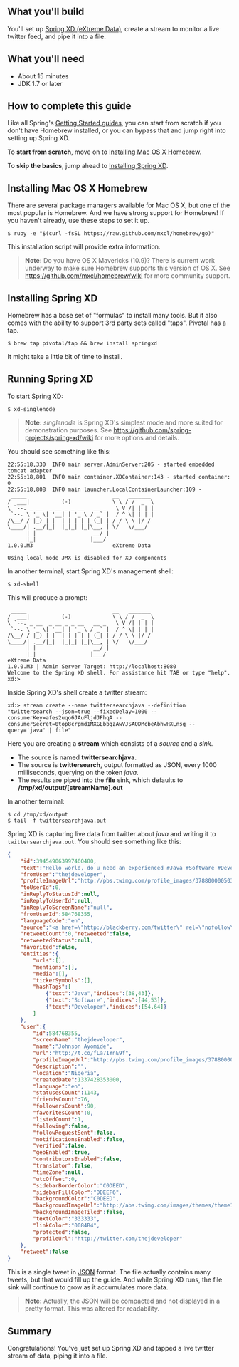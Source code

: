 What you'll build
-----------------

You'll set up [Spring XD (eXtreme Data)](https://github.com/spring-projects/spring-xd/wiki), create a stream to monitor a live twitter feed, and pipe it into a file.

What you'll need
----------------

 - About 15 minutes
 - JDK 1.7 or later	
 
How to complete this guide
--------------------------

Like all Spring's [Getting Started guides](/guides/gs), you can start from scratch if you don't have Homebrew installed, or you can bypass that and jump right into setting up Spring XD.

To **start from scratch**, move on to [Installing Mac OS X Homebrew](#scratch).

To **skip the basics**, jump ahead to [Installing Spring XD](#initial).

<a name="scratch"></a>
Installing Mac OS X Homebrew
----------------------------
There are several package managers available for Mac OS X, but one of the most popular is Homebrew. And we have strong support for Homebrew! If you haven't already, use these steps to set it up.

    $ ruby -e "$(curl -fsSL https://raw.github.com/mxcl/homebrew/go)"
    
This installation script will provide extra information.

> **Note:** Do you have OS X Mavericks (10.9)? There is current work underway to make sure Homebrew supports this version of OS X. See https://github.com/mxcl/homebrew/wiki for more community support.

<a name="initial"></a>
Installing Spring XD
--------------------
Homebrew has a base set of "formulas" to install many tools. But it also comes with the ability to support 3rd party sets called "taps". Pivotal has a tap.

    $ brew tap pivotal/tap && brew install springxd
    
It might take a little bit of time to install.

Running Spring XD
-----------------
To start Spring XD:

    $ xd-singlenode
    
> **Note:** *singlenode* is Spring XD's simplest mode and more suited for demonstration purposes. See https://github.com/spring-projects/spring-xd/wiki for more options and details.
    
You should see something like this:

```
22:55:18,330  INFO main server.AdminServer:205 - started embedded tomcat adapter
22:55:18,801  INFO main container.XDContainer:143 - started container: 0
22:55:18,808  INFO main launcher.LocalContainerLauncher:109 - 
 _____                           __   _______
/  ___|          (-)             \ \ / /  _  \
\ `--. _ __  _ __ _ _ __   __ _   \ V /| | | |
 `--. \ '_ \| '__| | '_ \ / _` |  / ^ \| | | |
/\__/ / |_) | |  | | | | | (_| | / / \ \ |/ /
\____/| .__/|_|  |_|_| |_|\__, | \/   \/___/
      | |                  __/ |
      |_|                 |___/
1.0.0.M3                         eXtreme Data

Using local mode JMX is disabled for XD components
```

In another terminal, start Spring XD's management  shell:

    $ xd-shell
    
This will produce a prompt:

```
 _____                           __   _______
/  ___|          (-)             \ \ / /  _  \
\ `--. _ __  _ __ _ _ __   __ _   \ V /| | | |
 `--. \ '_ \| '__| | '_ \ / _` |  / ^ \| | | |
/\__/ / |_) | |  | | | | | (_| | / / \ \ |/ /
\____/| .__/|_|  |_|_| |_|\__, | \/   \/___/
      | |                  __/ |
      |_|                 |___/
eXtreme Data
1.0.0.M3 | Admin Server Target: http://localhost:8080
Welcome to the Spring XD shell. For assistance hit TAB or type "help".
xd:>
```

Inside Spring XD's shell create a twitter stream:

    xd:> stream create --name twittersearchjava --definition "twittersearch --json=true --fixedDelay=1000 --consumerKey=afes2uqo6JAuFljdJFhqA --consumerSecret=0top8crpmd1MXGEbbgzAwVJSAODMcbeAbhwHXLnsg --query='java' | file"

Here you are creating a **stream** which consists of a *source* and a *sink*.

- The source is named **twittersearchjava**.
- The source is **twittersearch**, output formatted as JSON, every 1000 milliseconds, querying on the token *java*.
- The results are piped into the **file** sink, which defaults to **/tmp/xd/output/[streamName].out**

In another terminal:

    $ cd /tmp/xd/output
    $ tail -f twittersearchjava.out

Spring XD is capturing live data from twitter about *java* and writing it to `twittersearchjava.out`. You should see something like this:

```json
{
	"id":394549063997460480,
	"text":"Hello world, do u need an experienced #Java #Software #Developer? Contact me ASAP. I work as a freelancer and full time. BB pin: 23AD2DCE","createdAt":1382902801000,
	"fromUser":"thejdeveloper",
	"profileImageUrl":"http://pbs.twimg.com/profile_images/378800000503045039/10ba9d12cdc8b130884e782bb9c999f9_normal.jpeg",
	"toUserId":0,
	"inReplyToStatusId":null,
	"inReplyToUserId":null,
	"inReplyToScreenName":"null",
	"fromUserId":584768355,
	"languageCode":"en",
	"source":"<a href=\"http://blackberry.com/twitter\" rel=\"nofollow\">Twitter for BlackBerry®</a>",
	"retweetCount":0,"retweeted":false,
	"retweetedStatus":null,
	"favorited":false,
	"entities":{
		"urls":[],
		"mentions":[],
		"media":[],
		"tickerSymbols":[],
		"hashTags":[
			{"text":"Java","indices":[38,43]},
			{"text":"Software","indices":[44,53]},
			{"text":"Developer","indices":[54,64]}
		]
	},
	"user":{
		"id":584768355,
		"screenName":"thejdeveloper",
		"name":"Johnson Ayomide",
		"url":"http://t.co/fLa7IYnE9f",
		"profileImageUrl":"http://pbs.twimg.com/profile_images/378800000503045039/10ba9d12cdc8b130884e782bb9c999f9_normal.jpeg",
		"description":"",
		"location":"Nigeria",
		"createdDate":1337428353000,
		"language":"en",
		"statusesCount":1143,
		"friendsCount":76,
		"followersCount":90,
		"favoritesCount":0,
		"listedCount":1,
		"following":false,
		"followRequestSent":false,
		"notificationsEnabled":false,
		"verified":false,
		"geoEnabled":true,
		"contributorsEnabled":false,
		"translator":false,
		"timeZone":null,
		"utcOffset":0,
		"sidebarBorderColor":"C0DEED",
		"sidebarFillColor":"DDEEF6",
		"backgroundColor":"C0DEED",
		"backgroundImageUrl":"http://abs.twimg.com/images/themes/theme1/bg.png",
		"backgroundImageTiled":false,
		"textColor":"333333",
		"linkColor":"0084B4",
		"protected":false,
		"profileUrl":"http://twitter.com/thejdeveloper"
	},
	"retweet":false
}
```

This is a single tweet in [JSON](/understanding/JSON) format. The file actually contains many tweets, but that would fill up the guide. And while Spring XD runs, the file sink will continue to grow as it accumulates more data.
    
> **Note:** Actually, the JSON will be compacted and not displayed in a pretty format. This was altered for readability.

Summary
-------

Congratulations! You've just set up Spring XD and tapped a live twitter stream of data, piping it into a file.

